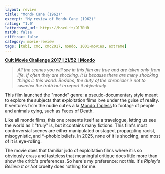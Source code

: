 ```yaml
---
layout: review
title: "Mondo Cane (1962)"
excerpt: "My review of Mondo Cane (1962)"
rating: "1.0"
letterboxd_url: https://boxd.it/9l7RHR
mst3k: false
rifftrax: false
category: movie-review
tags: [tubi, cmc, cmc2017, mondo, 1001-movies, extreme]
---
```


<b><a href="https://boxd.it/q7TYk/detail" target="_blank" rel="noopener">Cult Movie Challenge 2017 | 21/52 | Mondo</a></b>

<blockquote><i>All the scenes you will see in this film are true and are taken only from life. If often they are shocking, it is because there are many shocking things in this world. Besides, the duty of the chronicler is not to sweeten the truth but to report it objectively.</i></blockquote>

This film launched the "mondo" genre: a pseudo-documentary style meant to explore the subjects that exploitation films love under the guise of reality. It ventures from the nudie cuties a la <a href="https://boxd.it/21ixLF" target="_blank" rel="noopener">Mondo Topless</a> to footage of people and animals dying, such as Faces of Death.

Like all mondo films, this one presents itself as a travelogue, letting us see the world as it "truly" is, but it contains many fictions. This film's most controversial scenes are either manipulated or staged, propagating racist, misogynistic, and \*-phobic beliefs. In 2025, none of it is shocking, and most of it is eye-rolling.

The movie does that familiar judo of exploitation films where it is so obviously crass and tasteless that meaningful critique does little more than show the critic's preferences. So here's my preference: not this. It's <i>Ripley's Believe It or Not</i> cruelty does nothing for me.
